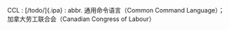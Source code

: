 CCL
:    [/todo/]{.ipa}
:    abbr. 通用命令语言（Common Command Language）；加拿大劳工联合会（Canadian Congress of Labour）
